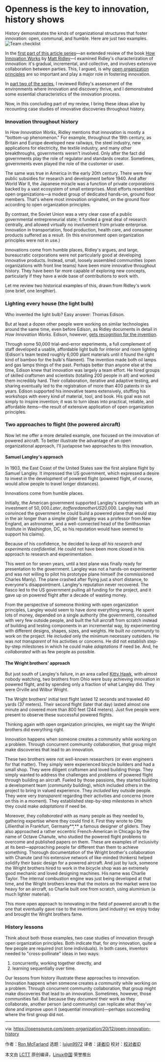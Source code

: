 [#]: collector: (lujun9972)
[#]: translator: ( )
[#]: reviewer: ( )
[#]: publisher: ( )
[#]: url: ( )
[#]: subject: (Openness is the key to innovation, history shows)
[#]: via: (https://opensource.com/open-organization/20/12/open-innovation-history)
[#]: author: (Ron McFarland https://opensource.com/users/ron-mcfarland)

Openness is the key to innovation, history shows
======
History demonstrates the kinds of organizational structures that foster
innovation: open, communal, and humble. Here are just two examples.
![Team checklist][1]

In the [first part of this article series][2]—an extended review of the book [How Innovation Works][3] by [Matt Ridley][4]—I examined Ridley's characterization of innovation: it's gradual, incremental, and collective, and involves extensive collaboration between parties. This, I argued, is why [open organization principles][5] are so important and play a major role in fostering innovation.

In [part two of the series][6], I reviewed Ridley's assessment of the environments where innovation and discovery thrive, and I demonstrated some essential characteristics of the innovation process.

Now, in this concluding part of my review, I bring these ideas alive by recounting case studies of innovative discoveries throughout history.

### Innovation throughout history

In _How Innovation Works_, Ridley mentions that innovation is mostly a "bottom-up phenomenon." For example, throughout the 19th century, as Britain and Europe developed new railways, the steel industry, new applications for electricity, the textile industry, and many other breakthroughs, governments weren't involved. Only after the fact did governments play the role of regulator and standards creator. Sometimes, governments even played the role of the customer or user.

The same was true in America in the early 20th century. There were few public subsidies for research and development before 1940. And after World War II, the Japanese miracle was a function of private corporations backed by a vast ecosystem of small enterprises. Most efforts resembled open organizations—a modest group of dedicated hands-on, ground floor members. That's where most innovation originated, on the ground floor according to open organization principles.

By contrast, the Soviet Union was a very clear case of a public governmental entrepreneurial state; it funded a great deal of research centrally, and allowed virtually no involvement from private enterprise. Innovation in transportation, food production, health care, and consumer products suffered as a result. (In this environment open organization principles were not in use.)

Innovations come from humble places, Ridley's argues, and large, bureaucratic corporations were not particularly good at developing innovative products. Instead, small, loosely assembled communities (open organizations with front line teams) have been more innovative throughout history. They have been far more capable of exploring new concepts, particularly if they have a wide base of contributions to work with.

Let me review two historical examples of this, drawn from Ridley's work (one brief, one lengthier).

### Lighting every house (the light bulb)

Who invented the light bulb? Easy answer: Thomas Edison.

But at least a dozen other people were working on similar technologies around the same time, even before Edison, as Ridley documents in detail in _How Innovation Works_. Edison, however, [gets recognition for the invention][2].

Through some 50,000 trial-and-error experiments, a full complement of staff developed a usable, affordable light bulb for interior and room lighting (Edison's team tested roughly 6,000 plant materials until it found the right kind of bamboo for the bulb's filament). The invention made both oil lamps and gas lamps things of the past. Perhaps better than anyone else at the time, Edison knew that innovation was largely a team effort. He hired groups of skilled craftsmen and scientists (totalling 200 people in all) and worked them incredibly hard. Their collaboration, iterative and adaptive testing, and sharing eventually led to the registration of more than 400 patents in six years. Edison supported his innovative teams extensively, stuffing his workshops with every kind of material, tool, and book. His goal was not simply to inspire invention; it was to turn ideas into practical, reliable, and affordable items—the result of extensive application of open organization principles.

### Two approaches to flight (the powered aircraft)

Now let me offer a more detailed example, one focused on the innovation of powered aircraft. To better illustrate the advantage of an open organizational approach, I'll juxtapose two approaches to this innovation.

#### Samuel Langley's approach

In 1903, the East Coast of the United States saw the first airplane flight by Samuel Langley. It impressed the US government, which expressed a desire to invest in the development of powered flight (powered flight, of course, would allow people to travel longer distances).

Innovations come from humble places.

Initially, the American government supported Langley's experiments with an investment of $50,000. Later, it offered another US$20,000. Langley had convinced the government he could build a powered plane that would stay in the air longer than a simple glider (Langley was a professor from New England, an astronomer, and a well-connected head of the Smithsonian Institute in Washington, DC, so his reputation would have seemed to support his claims).

Because of his confidence, he decided to _keep all his research and experiments confidential_. He could not have been more closed in his approach to research and experimentation.

This went on for seven years, until a test plane was finally ready for presentation to the government. Langley was not a hands-on experimenter and was not willing to pilot his prototype plane himself (he commissioned Charles Manly). The plane crashed after flying just a short distance, to everyone's disappointment. Langley's reputation never recovered. The fiasco led to the US government pulling all funding for the project, and it gave up on powered flight after a decade of wasting money.

From the perspective of someone thinking with open organization principles, Langley would seem to have done everything wrong. He spent lots of money, depended on a single authority (the government), consulted with very few outside people, and built the full aircraft from scratch instead of building and testing components in an incremental way, by experimenting with different designs, shapes, sizes, and weights. He built _no community_ to work on the project. He _included_ only the minimum necessary outsiders. He was _not transparent_ of his activities or concerns. He did not establish step-by-step milestones in which he could make _adaptations_ if need be. And, he _collaborated_ with as few people as possible.

#### The Wright brothers' approach

But just south of Langley's failure, in an area called [Kitty Hawk][7], with almost nobody watching, two brothers from Ohio were busy achieving innovation in powered flight, and by spending only a fraction of what Langley did. They were Orville and Wilbur Wright.

The Wright brothers' initial test flight lasted 12 seconds and traveled 40 yards (37 meters). Their second flight (later that day) lasted almost one minute and covered more than 800 feet (244 meters). Just five people were present to observe these successful powered flights.

Thinking again with open organization principles, we might say the Wright brothers did everything right.

Innovation happens when someone creates a community while working on a problem. Through concurrent community collaboration, that group might make discoveries that lead to an innovation.

These two brothers were not well-known researchers (or even engineers for that matter). They simply were experienced bicycle builders and had a small shop. They were diligent craftsmen and loved building things. They simply wanted to address the challenges and problems of powered flight through building an aircraft. Fueled by those passions, they started building a development team (_community_ building), which included others in the project to bring in valued experience. They _included_ key outside people. They were very _transparent_ regarding their activities and concerns (more on this in a moment). They established step-by-step milestones in which they could make _adaptations_ if need be.

Moreover, they _collaborated_ with as many people as they needed to, gathering expertise where they could find it. First they wrote to Otto Lillienthal in Frankfurt, Germany**,** a famous designer of gliders. They also approached a rather eccentric French-American in Chicago by the name of Octave Chanute, who studied the powered flight problems to overcome and published papers on them. These are examples of inclusivity at its best—approaching people far different than them to achieve something. Thorough documentation of the Wright brother's collaboration with Chanute (and his extensive network of like-minded thinkers) helped solidify their basic design for a powered aircraft. And just by luck, someone the Wright brothers hired to work in the bicycle shop was an extremely good mechanic and loved designing machines. His name was Charlie Taylor. The internal combustion engine was just being developed at that time, and the Wright brothers knew that the motors on the market were too heavy for an aircraft, so Charlie built one from scratch, using aluminium (a much lighter material).

This more open approach to innovating in the field of powered aircraft is the one that eventually gave rise to the inventions (and industry) we enjoy today and brought the Wright brothers fame.

### History lessons

Think about both those examples, two case studies of innovation through open organization principles. Both indicate that, for _any_ innovation, quite a few people are required (not lone individuals). In both cases, inventors needed to "cross-pollinate" ideas in two ways:

  1. concurrently, working together directly, and
  2. learning sequentially over time.



Our lessons from history illustrate these approaches to innovation. Innovation happens when someone creates a _community_ while working on a problem. Through concurrent community collaboration, that group might make discoveries that lead to an innovation. Sometimes, however, those communities fail. But because they _document_ their work as they collaborate, another person (and community) can replicate what they've done and improve upon it (sequential innovation)—perhaps succeeding where the first group did not.

--------------------------------------------------------------------------------

via: https://opensource.com/open-organization/20/12/open-innovation-history

作者：[Ron McFarland][a]
选题：[lujun9972][b]
译者：[译者ID](https://github.com/译者ID)
校对：[校对者ID](https://github.com/校对者ID)

本文由 [LCTT](https://github.com/LCTT/TranslateProject) 原创编译，[Linux中国](https://linux.cn/) 荣誉推出

[a]: https://opensource.com/users/ron-mcfarland
[b]: https://github.com/lujun9972
[1]: https://opensource.com/sites/default/files/styles/image-full-size/public/lead-images/checklist_todo_clock_time_team.png?itok=1z528Q0y (Team checklist)
[2]: https://opensource.com/open-organization/20/10/best-ideas-recognition-innovation
[3]: https://www.goodreads.com/en/book/show/45449488-how-innovation-works
[4]: https://en.wikipedia.org/wiki/Matt_Ridley
[5]: https://theopenorganization.org/definition/
[6]: https://opensource.com/open-organization/20/11/environments-for-innovation
[7]: https://www.google.com/search?rlz=1CAKMJF_enJP874&sxsrf=ALeKk02B7m1kL1nXrRT2cH4-zyr8VV_DDw:1597632027500&ei=u-05X5byJ8Ko-QaRt6HoDQ&q=kitty%20hawk%20museum&oq=kitty+hawk+mus&gs_lcp=CgZwc3ktYWIQARgAMgIIADICCAAyAggAMgIIADICCAAyAggAMgIIADoECAAQRzoHCC4QJxCTAjoHCAAQFBCHAjoICC4QxwEQrwE6BAgAEENQ04sBWIqeAWCvtAFoAXABeACAAY4BiAHEBZIBAzEuNZgBAKABAaoBB2d3cy13aXrAAQE&sclient=psy-ab&npsic=0&rflfq=1&rlha=0&rllag=36111118,-75775286,9090&tbm=lcl&rldimm=17550871878646241173&lqi=ChFraXR0eSBoYXdrIG11c2V1bVobCgZtdXNldW0iEWtpdHR5IGhhd2sgbXVzZXVt&phdesc=B2b85nIlVwQ&ved=2ahUKEwjz-uuLm6HrAhVLFogKHXjGD7YQvS4wAHoECAoQLQ&rldoc=1&tbs=lrf:!1m4!1u3!2m2!3m1!1e1!1m4!1u2!2m2!2m1!1e1!1m4!1u16!2m2!16m1!1e1!1m4!1u16!2m2!16m1!1e2!1m5!1u15!2m2!15m1!1shas_1wheelchair_1accessible_1entrance!4e2!2m1!1e2!2m1!1e16!2m1!1e3!3sIAE,lf:1,lf_ui:1&rlst=f#rlfi=hd:;si:17259280498191889741,l,ChFraXR0eSBoYXdrIG11c2V1bVobCgZtdXNldW0iEWtpdHR5IGhhd2sgbXVzZXVt,y,tBWxg7TmYyk;mv:%5B%5B41.993476711913615,-73.13628440817928%5D,%5B33.753275807154516,-89.35208728632068%5D,null,%5B37.98892655631248,-81.24418584724998%5D,6%5D
